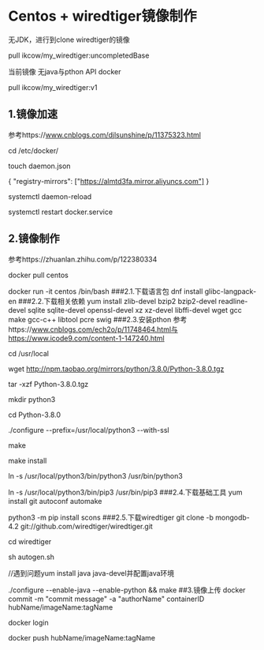 # Centos + wiredtiger镜像制作
无JDK，进行到clone wiredtiger的镜像

pull ikcow/my_wiredtiger:uncompletedBase

当前镜像 无java与pthon API docker

pull ikcow/my_wiredtiger:v1
## 1.镜像加速
参考https://www.cnblogs.com/djlsunshine/p/11375323.html

cd /etc/docker/

touch daemon.json

{   "registry-mirrors": ["https://almtd3fa.mirror.aliyuncs.com"] }

systemctl daemon-reload

systemctl restart docker.service
## 2.镜像制作
参考https://zhuanlan.zhihu.com/p/122380334

docker pull centos

docker run -it centos /bin/bash
###2.1.下载语言包
dnf install glibc-langpack-en
###2.2.下载相关依赖
yum install zlib-devel bzip2 bzip2-devel readline-devel sqlite sqlite-devel openssl-devel xz xz-devel libffi-devel wget gcc make gcc-c++ libtool pcre swig
###2.3.安装pthon
参考https://www.cnblogs.com/ech2o/p/11748464.html与https://www.icode9.com/content-1-147240.html

cd /usr/local

wget http://npm.taobao.org/mirrors/python/3.8.0/Python-3.8.0.tgz

tar -xzf Python-3.8.0.tgz

mkdir python3

cd Python-3.8.0

./configure --prefix=/usr/local/python3 --with-ssl

make

make install

ln -s /usr/local/python3/bin/python3 /usr/bin/python3

ln -s /usr/local/python3/bin/pip3 /usr/bin/pip3
###2.4.下载基础工具
yum install git autoconf automake

python3 -m pip install scons
###2.5.下载wiredtiger
git clone -b mongodb-4.2 git://github.com/wiredtiger/wiredtiger.git

cd wiredtiger

sh autogen.sh

//遇到问题yum install java java-devel并配置java环境

./configure --enable-java --enable-python && make
##3.镜像上传
docker commit -m "commit message" -a "authorName" containerID hubName/imageName:tagName

docker login

docker push hubName/imageName:tagName